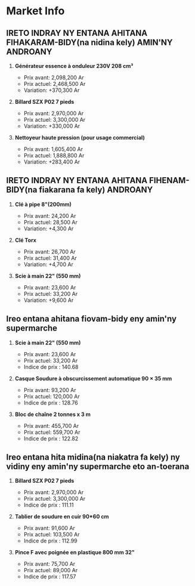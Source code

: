 # Market Info

## IRETO INDRAY NY ENTANA AHITANA FIHAKARAM-BIDY(na nidina kely) AMIN'NY ANDROANY

1. **Générateur essence à onduleur 230V 208 cm³**
   - Prix avant: 2,098,200 Ar
   - Prix actuel: 2,468,500 Ar
   - Variation: +370,300 Ar

2. **Billard SZX P02 7 pieds**
   - Prix avant: 2,970,000 Ar
   - Prix actuel: 3,300,000 Ar
   - Variation: +330,000 Ar

3. **Nettoyeur haute pression (pour usage commercial)**
   - Prix avant: 1,605,400 Ar
   - Prix actuel: 1,888,800 Ar
   - Variation: +283,400 Ar

## IRETO INDRAY NY ENTANA AHITANA FIHENAM-BIDY(na fiakarana fa kely) ANDROANY

1. **Clé à pipe 8"(200mm)**
   - Prix avant: 24,200 Ar
   - Prix actuel: 28,500 Ar
   - Variation: +4,300 Ar

2. **Clé Torx**
   - Prix avant: 26,700 Ar
   - Prix actuel: 31,400 Ar
   - Variation: +4,700 Ar

3. **Scie à main 22" (550 mm)**
   - Prix avant: 23,600 Ar
   - Prix actuel: 33,200 Ar
   - Variation: +9,600 Ar

## Ireo entana ahitana fiovam-bidy eny amin'ny supermarche

1. **Scie à main 22" (550 mm)**
   - Prix avant: 23,600 Ar
   - Prix actuel: 33,200 Ar
   - Indice de prix : 140.68

2. **Casque Soudure à obscurcissement automatique 90 × 35 mm**
   - Prix avant: 93,200 Ar
   - Prix actuel: 120,000 Ar
   - Indice de prix : 128.76

3. **Bloc de chaîne 2 tonnes x 3 m**
   - Prix avant: 455,700 Ar
   - Prix actuel: 559,700 Ar
   - Indice de prix : 122.82

## Ireo entana hita midina(na niakatra fa kely) ny vidiny eny amin'ny supermarche eto an-toerana

1. **Billard SZX P02 7 pieds**
   - Prix avant: 2,970,000 Ar
   - Prix actuel: 3,300,000 Ar
   - Indice de prix : 111.11

2. **Tablier de soudure en cuir 90*60 cm**
   - Prix avant: 91,600 Ar
   - Prix actuel: 103,500 Ar
   - Indice de prix : 112.99

3. **Pince F avec poignée en plastique 800 mm 32"**
   - Prix avant: 75,700 Ar
   - Prix actuel: 89,000 Ar
   - Indice de prix : 117.57

